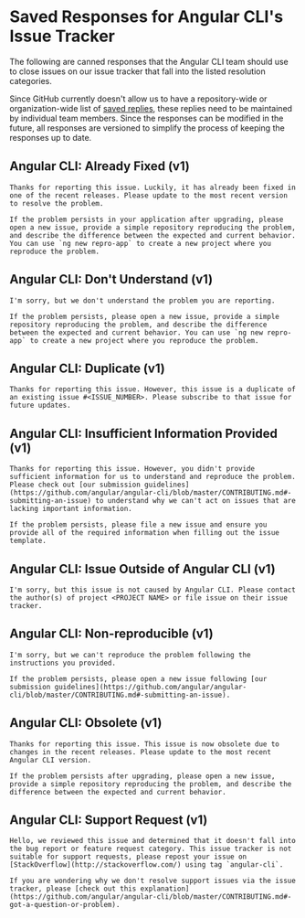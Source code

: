 # Saved Responses for Angular CLI's Issue Tracker

The following are canned responses that the Angular CLI team should use to close issues on our issue tracker that fall into the listed resolution categories.

Since GitHub currently doesn't allow us to have a repository-wide or organization-wide list of [saved replies](https://help.github.com/articles/working-with-saved-replies/), these replies need to be maintained by individual team members. Since the responses can be modified in the future, all responses are versioned to simplify the process of keeping the responses up to date.


## Angular CLI: Already Fixed (v1)
```
Thanks for reporting this issue. Luckily, it has already been fixed in one of the recent releases. Please update to the most recent version to resolve the problem.

If the problem persists in your application after upgrading, please open a new issue, provide a simple repository reproducing the problem, and describe the difference between the expected and current behavior. You can use `ng new repro-app` to create a new project where you reproduce the problem.
```

## Angular CLI: Don't Understand (v1)
```
I'm sorry, but we don't understand the problem you are reporting.

If the problem persists, please open a new issue, provide a simple repository reproducing the problem, and describe the difference between the expected and current behavior. You can use `ng new repro-app` to create a new project where you reproduce the problem.
```


## Angular CLI: Duplicate (v1)
```
Thanks for reporting this issue. However, this issue is a duplicate of an existing issue #<ISSUE_NUMBER>. Please subscribe to that issue for future updates.
```


## Angular CLI: Insufficient Information Provided (v1)
```
Thanks for reporting this issue. However, you didn't provide sufficient information for us to understand and reproduce the problem. Please check out [our submission guidelines](https://github.com/angular/angular-cli/blob/master/CONTRIBUTING.md#-submitting-an-issue) to understand why we can't act on issues that are lacking important information.

If the problem persists, please file a new issue and ensure you provide all of the required information when filling out the issue template.
```

## Angular CLI: Issue Outside of Angular CLI (v1)
```
I'm sorry, but this issue is not caused by Angular CLI. Please contact the author(s) of project <PROJECT NAME> or file issue on their issue tracker.
```


## Angular CLI: Non-reproducible (v1)
```
I'm sorry, but we can't reproduce the problem following the instructions you provided.

If the problem persists, please open a new issue following [our submission guidelines](https://github.com/angular/angular-cli/blob/master/CONTRIBUTING.md#-submitting-an-issue).
```

## Angular CLI: Obsolete (v1)
```
Thanks for reporting this issue. This issue is now obsolete due to changes in the recent releases. Please update to the most recent Angular CLI version.

If the problem persists after upgrading, please open a new issue, provide a simple repository reproducing the problem, and describe the difference between the expected and current behavior.
```


## Angular CLI: Support Request (v1)
```
Hello, we reviewed this issue and determined that it doesn't fall into the bug report or feature request category. This issue tracker is not suitable for support requests, please repost your issue on [StackOverflow](http://stackoverflow.com/) using tag `angular-cli`.

If you are wondering why we don't resolve support issues via the issue tracker, please [check out this explanation](https://github.com/angular/angular-cli/blob/master/CONTRIBUTING.md#-got-a-question-or-problem).
```